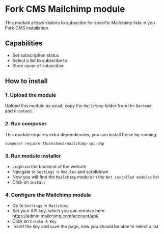 # Fork CMS Mailchimp module
This module allows visitors to subscribe for specific Mailchimp lists in you Fork CMS installation.

## Capabilities
* Set subscription status
* Select a list to subscribe to
* Store name of subscriber

## How to install

### 1. Upload the module
Upload this module as usual, copy the `Mailchimp` folder from the `Backend` and `Frontend`.

### 2. Run composer
This module requires extra dependencies, you can install these by running:

```
composer require thinkshout/mailchimp-api-php
```

### 3. Run module installer
* Login on the backend of the website
* Navigate to `Settings` -> `Modules` and scrolldown
* Now you will find the `Mailchimp` module in the `Not installed modules` list
* Click on `Install`

### 4. Configure the Mailchimp module
* Go to `Settings` -> `Mailchimp`
* Set your API key, which you can retrieve here: https://admin.mailchimp.com/account/api/
* Click on `Create A Key`
* Insert the key and save the page, now you should be able to select a list